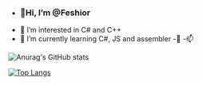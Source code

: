 - <h3>👋Hi, I’m @Feshior</h3>
- 👀 I’m interested in C# and C++
- 🌱 I’m currently learning C#, JS and assembler
-💞️ 
-📫
<!---
Feshior/Feshior is a ✨ special ✨ repository because its `README.md` (this file) appears on your GitHub profile.
You can click the Preview link to take a look at your changes.
--->
![Anurag's GitHub stats](https://github-readme-stats.vercel.app/api?username=feshior&count_private=true)

[![Top Langs](https://github-readme-stats.vercel.app/api/top-langs/?username=feshior&layout=compact)](https://github.com/feshior/github-readme-stats)
